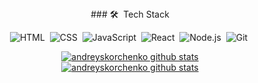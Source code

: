 <div align="center">
  ### 🛠 &nbsp;Tech Stack
  
  ![HTML](https://img.shields.io/badge/-HTML-05122A?style=flat&logo=HTML5)&nbsp;
  ![CSS](https://img.shields.io/badge/-CSS-05122A?style=flat&logo=CSS3&logoColor=1572B6)&nbsp;
  ![JavaScript](https://img.shields.io/badge/-JavaScript-05122A?style=flat&logo=javascript)&nbsp;
  ![React](https://img.shields.io/badge/-React-05122A?style=flat&logo=react)&nbsp;
  ![Node.js](https://img.shields.io/badge/-Node.js-05122A?style=flat&logo=node.js)&nbsp;
  ![Git](https://img.shields.io/badge/-Git-05122A?style=flat&logo=git)&nbsp;
</div>

<div align="center">
  <a href="https://github.com/andreyskorchenko">
    <img
      src="https://github-readme-stats.vercel.app/api?username=andreyskorchenko&hide_border=true&show_icons=true&count_private=true&include_all_commits=true"
      alt="andreyskorchenko github stats"
    />
  </a>
  <br />
  <a href="https://github.com/andreyskorchenko">
    <img
      src="https://github-readme-stats.vercel.app/api/top-langs/?username=andreyskorchenko&layout=compact"
      alt="andreyskorchenko github stats"
    />
  </a>
</div>
